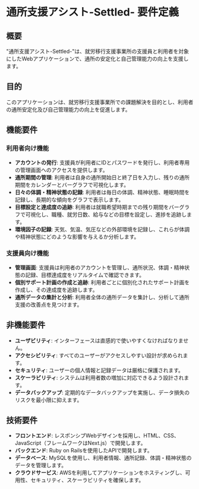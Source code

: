 # **通所支援アシスト-Settled-** 要件定義

## 概要

"通所支援アシスト-Settled-"は、就労移行支援事業所の支援員と利用者を対象にしたWebアプリケーションで、通所の安定化と自己管理能力の向上を支援します。

## 目的

このアプリケーションは、就労移行支援事業所での課題解決を目的とし、利用者の通所安定化及び自己管理能力の向上を促進します。

## 機能要件

### 利用者向け機能

- **アカウントの発行**: 支援員が利用者にIDとパスワードを発行し、利用者専用の管理画面へのアクセスを提供します。
- **通所期間の管理**: 利用者は自身の通所開始日と終了日を入力し、残りの通所期間をカレンダーとバーグラフで可視化します。
- **日々の体調・精神状態の記録**: 利用者は毎日の体調、精神状態、睡眠時間を記録し、長期的な傾向をグラフで表示します。
- **目標設定と達成度の追跡**: 利用者は就職希望時期までの残り期間をバーグラフで可視化し、職種、就労日数、給与などの目標を設定し、進捗を追跡します。
- **環境因子の記録**: 天気、気温、気圧などの外部環境を記録し、これらが体調や精神状態にどのような影響を与えるか分析します。

### 支援員向け機能

- **管理画面**: 支援員は利用者のアカウントを管理し、通所状況、体調・精神状態の記録、目標達成度をリアルタイムで確認できます。
- **個別サポート計画の作成と追跡**: 利用者ごとに個別化されたサポート計画を作成し、その達成度を追跡します。
- **通所データの集計と分析**: 利用者全体の通所データを集計し、分析して通所支援の改善点を見つけます。

## 非機能要件

- **ユーザビリティ**: インターフェースは直感的で使いやすくなければなりません。
- **アクセシビリティ**: すべてのユーザーがアクセスしやすい設計が求められます。
- **セキュリティ**: ユーザーの個人情報と記録データは厳格に保護されます。
- **スケーラビリティ**: システムは利用者数の増加に対応できるよう設計されます。
- **データバックアップ**: 定期的なデータバックアップを実施し、データ損失のリスクを最小限に抑えます。

## 技術要件

- **フロントエンド**: レスポンシブWebデザインを採用し、HTML、CSS、JavaScript（フレームワークはNext.js）で開発します。
- **バックエンド**: Ruby on Railsを使用したAPIで開発します。
- **データベース**: MySQLを使用し、利用者情報、通所記録、体調・精神状態のデータを管理します。
- **クラウドサービス**: AWSを利用してアプリケーションをホスティングし、可用性、セキュリティ、スケーラビリティを確保します。
